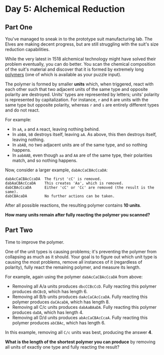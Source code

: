 # Day 5: Alchemical Reduction

## Part One

You've managed to sneak in to the prototype suit manufacturing lab. The Elves
are making decent progress, but are still struggling with the suit's size
reduction capabilities.

While the very latest in 1518 alchemical technology might have solved their
problem eventually, you can do better. You scan the chemical composition of the
suit's material and discover that it is formed by extremely long
[polymers](https://en.wikipedia.org/wiki/Polymer) (one of which is available as
your puzzle input).

The polymer is formed by smaller __units__ which, when triggered, react with
each other such that two adjacent units of the same type and opposite polarity
are destroyed. Units' types are represented by letters; units' polarity is
represented by capitalization. For instance, `r` and `R` are units with the same
type but opposite polarity, whereas `r` and `s` are entirely different types and
do not react.

For example:

  - In `aA`, `a` and `A` react, leaving nothing behind.
  - In `abBA`, `bB` destroys itself, leaving `aA`. As above, this then destroys
    itself, leaving nothing.
  - In `abAB`, no two adjacent units are of the same type, and so nothing
    happens.
  - In `aabAAB`, even though `aa` and `AA` are of the same type, their
    polarities match, and so nothing happens.

Now, consider a larger example, `dabAcCaCBAcCcaDA`:

    dabAcCaCBAcCcaDA  The first 'cC' is removed.
    dabAaCBAcCcaDA    This creates 'Aa', which is removed.
    dabCBAcCcaDA      Either 'cC' or 'Cc' are removed (the result is the same).
    dabCBAcaDA        No further actions can be taken.

After all possible reactions, the resulting polymer contains __10 units__.

__How many units remain after fully reacting the polymer you scanned?__

## Part Two

Time to improve the polymer.

One of the unit types is causing problems; it's preventing the polymer from
collapsing as much as it should. Your goal is to figure out which unit type is
causing the most problems, remove all instances of it (regardless of polarity),
fully react the remaining polymer, and measure its length.

For example, again using the polymer `dabAcCaCBAcCcaDA` from above:

  - Removing all A/a units produces `dbcCCBcCcD`. Fully reacting this polymer
    produces `dbCBcD`, which has length 6.
  - Removing all B/b units produces `daAcCaCAcCcaDA`. Fully reacting this
    polymer produces `daCAcaDA`, which has length 8.
  - Removing all C/c units produces `dabAaBAaDA`. Fully reacting this polymer
    produces `daDA`, which has length 4.
  - Removing all D/d units produces `abAcCaCBAcCcaA`. Fully reacting this
    polymer produces `abCBAc`, which has length 6.

In this example, removing all `C/c` units was best, producing the answer __4__.

__What is the length of the shortest polymer you can produce__ by removing all
units of exactly one type and fully reacting the result?
